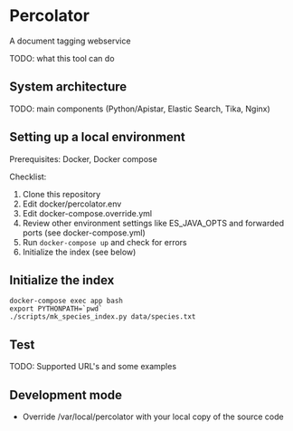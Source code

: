 # Percolator

A document tagging webservice

TODO: what this tool can do

## System architecture

TODO: main components (Python/Apistar, Elastic Search, Tika, Nginx)

## Setting up a local environment

Prerequisites: Docker, Docker compose

Checklist:

1. Clone this repository
2. Edit docker/percolator.env
3. Edit docker-compose.override.yml
4. Review other environment settings like ES_JAVA_OPTS and forwarded ports (see docker-compose.yml)
5. Run `docker-compose up` and check for errors
6. Initialize the index (see below)

## Initialize the index

    docker-compose exec app bash
    export PYTHONPATH=`pwd`
    ./scripts/mk_species_index.py data/species.txt

## Test

TODO: Supported URL's and some examples

## Development mode

* Override /var/local/percolator with your local copy of the source code

